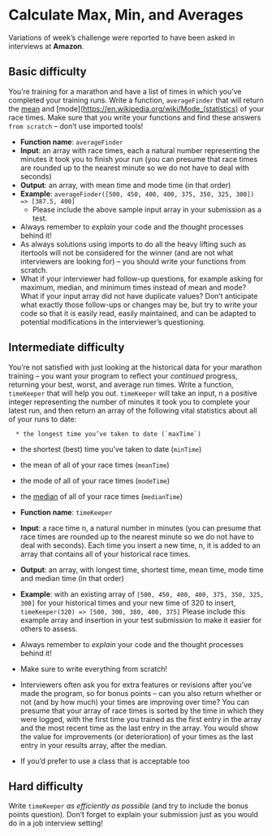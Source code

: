 # Calculate Max, Min, and Averages

Variations of week’s challenge were reported to have been asked in interviews at **Amazon**.

## Basic difficulty
You’re training for a marathon and have a list of times in which you’ve completed your training runs. Write a function, `averageFinder` that will return the [mean](https://en.wikipedia.org/wiki/Arithmetic_mean) and [mode](https://en.wikipedia.org/wiki/Mode_(statistics) of your race times. Make sure that you write your functions and find these answers `from scratch` – don’t use imported tools!

* **Function name**: `averageFinder`
* **Input**: an array with race times, each a natural number representing the minutes it took you to finish your run (you can presume that race times are rounded up to the nearest minute so we do not have to deal with seconds)
* **Output**: an array, with mean time and mode time (in that order)
* **Example**: `averageFinder([500, 450, 400, 400, 375, 350, 325, 300]) => [387.5, 400]`
    * Please include the above sample input array in your submission as a test.
* Always remember to *explain* your code and the thought processes behind it!
* As always solutions using imports to do all the heavy lifting such as itertools will not be considered for the winner (and are not what interviewers are looking for) – you should write your functions from scratch.
* What if your interviewer had follow-up questions, for example asking for maximum, median, and minimum times instead of mean and mode? What if your input array did not have duplicate values? Don’t anticipate what exactly those follow-ups or changes may be, but try to write your code so that it is easily read, easily maintained, and can be adapted to potential modifications in the interviewer’s questioning.


## Intermediate difficulty

You’re not satisfied with just looking at the historical data for your marathon training – you want your program to reflect your *continued* progress, returning your best, worst, and average run times. Write a function, `timeKeeper` that will help you out. `timeKeeper` will take an input, n a positive integer representing the number of minutes it took you to complete your latest run, and then return an array of the following vital statistics about all of your runs to date:

      * the longest time you’ve taken to date (`maxTime`)
   *  the shortest (best) time you’ve taken to date (`minTime`)
   * the mean of all of your race times (`meanTime`)
   * the mode of all of your race times (`modeTime`)
   * the [median](https://en.wikipedia.org/wiki/Median) of all of your race times (`medianTime`)

* **Function name**: `timeKeeper`
* **Input**: a race time n, a natural number in minutes (you can presume that race times are rounded up to the nearest minute so we do not have to deal with seconds). Each time you insert a new time, n, it is added to an array that contains all of your historical race times.
* **Output**: an array, with longest time, shortest time, mean time, mode time and median time (in that order)
* **Example**: with an existing array of `[500, 450, 400, 400, 375, 350, 325, 300]` for your historical times and your new time of 320 to insert, `timeKeeper(320) => [500, 300, 380, 400, 375]`
    Please include this example array and insertion in your test submission to make it easier for others to assess.
* Always remember to *explain* your code and the thought processes behind it!
* Make sure to write everything from scratch!
* Interviewers often ask you for extra features or revisions after you’ve made the program, so for bonus points – can you also return whether or not (and by how much) your times are improving over time? You can presume that your array of race times is sorted by the time in which they were logged, with the first time you trained as the first entry in the array and the most recent time as the last entry in the array. You would show the value for improvements (or deterioration) of your times as the last entry in your results array, after the median.
* If you’d prefer to use a class that is acceptable too

## Hard difficulty

Write `timeKeeper` *as efficiently as possible* (and try to include the bonus points question).
Don’t forget to explain your submission just as you would do in a job interview setting!
